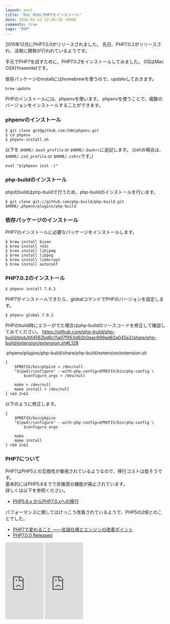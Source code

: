 ```yaml
---
layout: post
title: "Mac OSXにPHP7をインストール"
date: 2016-01-12 22:26:16 +0900
comments: true
tags: "PHP"
---
```


2015年12月にPHP7.0.0がリリースされました。
先日、PHP7.0.2がリリースされ、活発に開発が行われているようです。

手元でPHP7を試すために、PHP7.0.2をインストールしてみました。
OSはMac OSX(Yosemite)です。

依存パッケージのinstallにはhomebrewを使うので、updateしておきます。


```
brew update

```

PHPのインストールには、phpenvを使います。
phpenvを使うことで、複数のバージョンをインストールすることができます。

### phpenvのインストール

```
$ git clone git@github.com:CHH/phpenv.git
$ cd phpenv
$ phpenv-install.sh

```

以下を `$HOME/.bash_profile` or `$HOME/.bashrc`に追記します。
(zshの場合は、`$HOME/.zsh_profile` or `$HOME/.zshrc`です。)

```
eval "$(phpenv init -)"

```

### php-buildのインストール
phpのbuildはphp-buildで行うため、php-buildのインストールを行います。


```
$ git clone git://github.com/php-build/php-build.git $HOME/.phpenv/plugins/php-build

```

### 依存パッケージのインストール
PHP7のインストールに必要なパッケージをインストールします。


```
$ brew install bison
$ brew install re2c
$ brew install libjpeg
$ brew install libpng
$ brew install libmcrypt
$ brew install autoconf

```

### PHP7.0.2のインストール


```
$ phpenv install 7.0.2

```

PHP7がインストールできたら、globalコマンドでPHPのバージョンを設定します。


```
$ phpenv global 7.0.2

```

PHPのbuild時にエラーがでた場合はphp-buildのソースコードを修正して確認してみてください。
https://github.com/php-build/php-build/blob/bfd562bd6c11a97f953d92b0aac699ad82a045e2/share/php-build/extension/extension.sh#L128

.phpenv/plugins/php-build/share/php-build/extension/extension.sh

```
{
    $PREFIX/bin/phpize > /dev/null
    "$(pwd)/configure" --with-php-config=$PREFIX/bin/php-config \
        $configure_args > /dev/null

    make > /dev/null
    make install > /dev/null
} >&4 2>&1

```

以下のように修正します。


```
{
    $PREFIX/bin/phpize
    "$(pwd)/configure" --with-php-config=$PREFIX/bin/php-config \
        $configure_args

    make
    make install
} >&4 2>&1

```

### PHP7について
PHP7はPHP5との互換性が重視されているようなので、移行コストは低そうです。  
基本的にはPHP5.6までで非推奨の機能が廃止されています。  
詳しくは以下を参照ください。

* [PHP5.6.x からPHP7.0.xへの移行](https://secure.php.net/manual/ja/migration70.php)

パフォーマンスに関してはけっこう改善されているようで、PHP5の2倍とのことでした。

* [PHP7で変わること ——言語仕様とエンジンの改善ポイント](http://www.slideshare.net/hnw/phpcon-kansai20150530)
* [PHP7.0.0 Released](https://secure.php.net/archive/2015.php#id2015-12-03-1)

<iframe src="http://rcm-fe.amazon-adsystem.com/e/cm?lt1=_blank&bc1=000000&IS2=1&bg1=FFFFFF&fc1=000000&lc1=0000FF&t=syoyama-22&o=9&p=8&l=as4&m=amazon&f=ifr&ref=ss_til&asins=4774144371" style="width:120px;height:240px;" scrolling="no" marginwidth="0" marginheight="0" frameborder="0"></iframe>

<iframe src="http://rcm-fe.amazon-adsystem.com/e/cm?lt1=_blank&bc1=000000&IS2=1&bg1=FFFFFF&fc1=000000&lc1=0000FF&t=syoyama-22&o=9&p=8&l=as4&m=amazon&f=ifr&ref=ss_til&asins=4802610440" style="width:120px;height:240px;" scrolling="no" marginwidth="0" marginheight="0" frameborder="0"></iframe>
